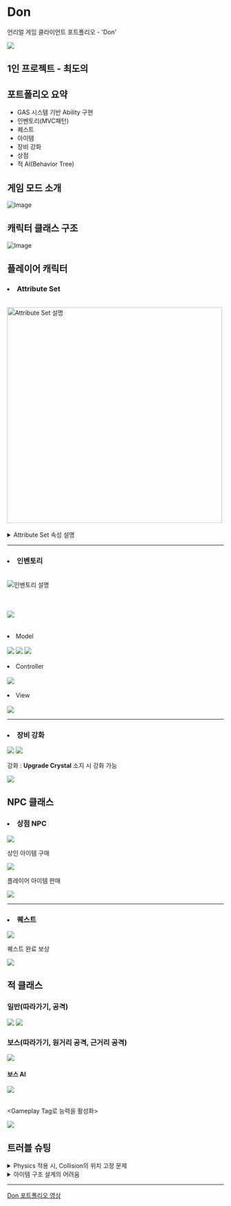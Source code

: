 # Don
 언리얼 게임 클라이언트 포트폴리오 - 'Don'

 <img src="https://github.com/user-attachments/assets/154ec290-540d-44b5-aed1-1f4b4e26504e">

## 1인 프로젝트 - 최도의

## 포트폴리오 요약
* GAS 시스템 기반 Ability 구현
* 인벤토리(MVC패턴)
* 퀘스트
* 아이템
* 장비 강화
* 상점
* 적 AI(Behavior Tree)

## 게임 모드 소개
![Image](https://github.com/user-attachments/assets/0dc82893-94c5-41f8-bbc4-038b61fd2ee1)

## 캐릭터 클래스 구조
![Image](https://github.com/user-attachments/assets/b2ac41e2-0385-4ba3-82ed-4d22c7710ec4)

## 플레이어 캐릭터

### <li>Attribute Set</li>
 <br>
 <img src="https://github.com/user-attachments/assets/1253504f-281a-406c-a0ed-75744f33b4cd" alt="Attribute Set 설명" width="500"/>
 <br>
 <br>
<details>
 <summary>Attribute Set 속성 설명</summary>
 
 <br>
 <li>Vigor -> 체력, 공격력 추가</li>
 <li>Agility -> 치명타 확률, 추가 치명타 데미지, 회피 확률</li>
 <li>Supernatural -> 스킬 쿨타임 감소, 적 추가 스폰 확률, 아이템 획득 비율, 경험치 획득 비율, 돈 획득 비율</li>
 
 ### 예시
 <br>
 <img src="https://github.com/user-attachments/assets/71c7ada2-2da0-4670-86b5-840d0b83ca95">
 
</details>

---

### <li>인벤토리</li>
 <br>
 <img src="https://github.com/user-attachments/assets/b726ab54-e899-413e-a8a4-827a0a1a429a" alt="인벤토리 설명"/>
 <br>
 <br><br><br>
 <img src="https://github.com/user-attachments/assets/bd287183-838c-4773-9c51-ea4b22f3e109">
 <br><br><br>

 <li>Model</li>
 <br>
 <img src="https://github.com/user-attachments/assets/db80e350-abc2-482f-b26f-09d0e4eb3667">
 <img src="https://github.com/user-attachments/assets/1d9ddf32-39a7-4399-8c5e-fa8f8b315b66">
 <img src="https://github.com/user-attachments/assets/748763eb-bbe9-459a-b1b1-1287bb69a59f">
 <br><br>
 <li>Controller</li>
 <br>
 <img src="https://github.com/user-attachments/assets/67566903-be56-4649-a794-abbb4df617b9">
 <br><br>
 <li>View</li>
 <br>
 <img src="https://github.com/user-attachments/assets/7db17656-4466-4864-9763-a9d221d9b8bc">
 
 ---

 ### <li>장비 강화</li>
 <img src="https://github.com/user-attachments/assets/1dba1ded-3221-49e8-a2a3-0aedba6c8479">
 <img src="https://github.com/user-attachments/assets/6a296361-4df0-41b2-a1be-fd603d99136a">
 <br>
 
 강화 : **Upgrade Crystal** 소지 시 강화 가능

 <img src="https://github.com/user-attachments/assets/078e691a-77e3-4e78-8f65-cf58cbcfc83e">

## NPC 클래스
 ### <li>상점 NPC</li>

 <img src="https://github.com/user-attachments/assets/4b5aecae-46e3-4d73-9828-eb35e1c141eb">
 
 상인 아이템 구매
 
 <img src="https://github.com/user-attachments/assets/0d8fdd18-a6d9-40a1-a38b-99f8f1568db9">
 
 플레이어 아이템 판매
 
 <img src="https://github.com/user-attachments/assets/34694690-d7ed-40ab-9d44-7a076546228f">
 <br>

 ---

 ### <li>퀘스트</li>

 <img src="https://github.com/user-attachments/assets/636849ed-f893-42cf-964f-162eb205a59a">

 퀘스트 완료 보상
 
 <img src="https://github.com/user-attachments/assets/68ce44d7-7d70-429f-a75d-1f5dd4b258f1">

## 적 클래스
 ### 일반(따라가기, 공격)
 <img src="https://github.com/user-attachments/assets/193b8254-4b01-41f5-9d36-25b6f2413198">
 <img src="https://github.com/user-attachments/assets/fd238d1e-22d4-4898-ae35-34660fdae529">
 
 ### 보스(따라가기, 원거리 공격, 근거리 공격)
 <img src="https://github.com/user-attachments/assets/822a05aa-6a38-4913-b1a3-80599c6eb19b">
 <br>

  #### 보스 AI
  <img src="https://github.com/user-attachments/assets/a915becc-cc7d-4db6-8e4a-f4d56a5510bd">
  

  <br><Gameplay Tag로 능력을 활성화>
  
  <img src="https://github.com/user-attachments/assets/e19511ea-bacb-400c-a70a-a06938277b64">

 ## 트러블 슈팅
  <details>
   <summary>Physics 적용 시, Collision의 위치 고정 문제</summary>
   <br>
   넉백 공격을 통해 Skeltal Mesh의 Physics를 활성화시키면 자연스러운 Ragdoll 모션 연출이 가능했지만,
   
   Capsule Component는 해당 시점에 고정되어 어색한 타격 판정이 발생.
   
   -> Unreal 구조상 Simulate Physics가 활성화되면 해당 **Mesh가 위치 제어의 주체**가 되며 **Capsule Component는 물리 연산에서 제외**되기 때문.

   <br>
   <img src="https://github.com/user-attachments/assets/0b5d09e6-f828-4ba2-afe5-4ea6e1486611">
   <br>
   <br>
   
   => **Capsule Component**가 **Mesh**를 따라가야 하기 때문에 Tick보단 적은 비용의 Timer를 활용하여 Capsule Component의 위치를 변경함.

   <br>
   <img src="https://github.com/user-attachments/assets/9072ca3c-f612-4061-ae66-4424405e05e6">
   <br>
   
  </details>

  <details>
   <summary>아이템 구조 설계의 어려움</summary>
   <br>
   처음엔 아이템 구조체 안에 선언된 타입별 Gameplay Tag에 따라 장착/사용/기타 등으로 동작을 분기하여 처리했으나,
   
   아이템 종류가 다양해지고 속성이 복잡해지면서 기존 방식에 구조적 한계가 발생.


   **<기존 Item 구조체>**
   <br>
   <img src="https://github.com/user-attachments/assets/fb3ec98e-0375-4055-abb4-f8c6e3e32357">
   <br>

   하나의 구조체 안에 공통 속성과 개별 속성을 통합된 상태로 선언했기 때문에, 구분이 어렵고 확장될수록 더 비대한 구조를 가지게 됨.
   
   그로 인해 **가독성 저하, 불필요한 메모리 낭비** 등 유지보수의 어려움이 발생.

   예시) 아이템의 희귀도, 희귀도에 따른 추가 속성, 장전이 필요한 무기 등이 추가될수록 더욱 복잡해짐.

   **=> 구조체의 확장성과 효율성을 어떻게 개선할 것인가?**

   1. FItem 구조체에는 **공통 속성**만을 넣고, 개별 속성들을 각각의 **데이터 애셋**에서 참조하여 사용 (각 아이템 타입에 맞는 데이터 애셋을 추가로 참조하기 때문에 번거로울 수 있음)
   2. 아이템 사용을 위한 **ItemBase** 부모 클래스를 생성하여 다형성 확보

   ---

   **<아이템 구조 분리>**

   <img src="https://github.com/user-attachments/assets/b10e95fc-64c7-45bd-9cf0-6a4cb399e97f">

   <img src="https://github.com/user-attachments/assets/2198da2b-f63b-45ae-a37c-7f4bd6795fb7">

   <img src="https://github.com/user-attachments/assets/e482ba2a-8320-4154-b735-5dc8e550d925">

   ---

   **<아이템 사용 로직>**

   <img src="https://github.com/user-attachments/assets/926ff9e9-cf5c-41cf-8f3f-56a909335fa5">

   <img src="https://github.com/user-attachments/assets/9e7a87e8-5fa9-420d-bfe4-11cea100529c">

   <img src="https://github.com/user-attachments/assets/e3f85f43-ed80-4dcb-8351-d82a9c026fd1">

   <img src="https://github.com/user-attachments/assets/a72b6b3f-73fa-427e-a15a-8d72d5bab266">
   
  </details>

 ---

  [Don 포트폴리오 영상](https://youtu.be/gn_eyMzty2I)
